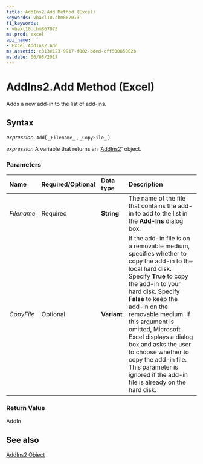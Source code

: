 ```yaml
---
title: AddIns2.Add Method (Excel)
keywords: vbaxl10.chm867073
f1_keywords:
- vbaxl10.chm867073
ms.prod: excel
api_name:
- Excel.AddIns2.Add
ms.assetid: c313e123-9917-f002-bded-cff50085002b
ms.date: 06/08/2017
---
```



# AddIns2.Add Method (Excel)

Adds a new add-in to the list of add-ins.


## Syntax

 _expression_. `Add`( `_Filename_` , `_CopyFile_` )

 _expression_ A variable that returns an '[AddIns2](Excel.AddIns2.md)' object.


### Parameters



|Name|Required/Optional|Data type|Description|
|:-----|:-----|:-----|:-----|
| _Filename_|Required| **String**|The name of the file that contains the add-in to add to the list in the  **Add-Ins** dialog box.|
| _CopyFile_|Optional| **Variant**| If the add-in file is on a removable medium, specifies whether to copy the add-in to the local hard disk. Specify **True** to copy the add-in to your hard disk. Specify **False** to keep the add-in on the removable medium. If this argument is omitted, Microsoft Excel displays a dialog box and asks the user to choose whether to copy the add-in file. This parameter is ignored if the add-in file is already on the hard disk.|

### Return Value

AddIn


## See also


[AddIns2 Object](Excel.AddIns2.md)

